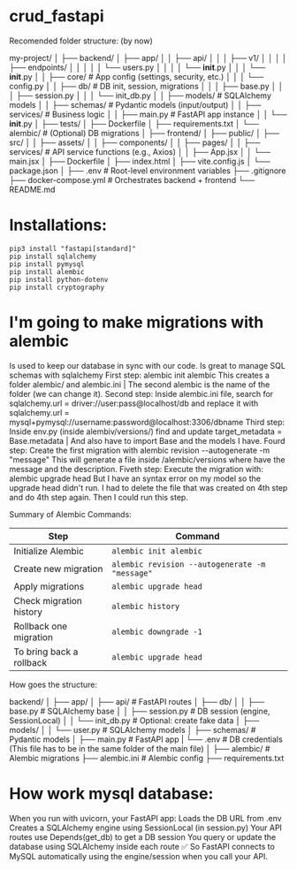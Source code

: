 # crud_fastapi

Recomended folder structure: (by now)

my-project/
│
├── backend/
│   ├── app/
│   │   ├── api/
│   │   │   ├── v1/
│   │   │   │   ├── endpoints/
│   │   │   │   │   └── users.py
│   │   │   │   └── __init__.py
│   │   │   └── __init__.py
│   │   ├── core/             # App config (settings, security, etc.)
│   │   │   └── config.py
│   │   ├── db/               # DB init, session, migrations
│   │   │   ├── base.py
│   │   │   ├── session.py
│   │   │   └── init_db.py
│   │   ├── models/           # SQLAlchemy models
│   │   ├── schemas/          # Pydantic models (input/output)
│   │   ├── services/         # Business logic
│   │   ├── main.py           # FastAPI app instance
│   │   └── __init__.py
│   ├── tests/
│   ├── Dockerfile
│   ├── requirements.txt
│   └── alembic/              # (Optional) DB migrations
│
├── frontend/
│   ├── public/
│   ├── src/
│   │   ├── assets/
│   │   ├── components/
│   │   ├── pages/
│   │   ├── services/         # API service functions (e.g., Axios)
│   │   ├── App.jsx
│   │   └── main.jsx
│   ├── Dockerfile
│   ├── index.html
│   ├── vite.config.js
│   └── package.json
│
├── .env                     # Root-level environment variables
├── .gitignore
├── docker-compose.yml       # Orchestrates backend + frontend
└── README.md

# Installations:
    pip3 install "fastapi[standard]"
    pip install sqlalchemy
    pip install pymysql
    pip install alembic
    pip install python-dotenv
    pip install cryptography

# I'm going to make migrations with alembic
Is used to keep our database in sync with our code. Is great to manage SQL schemas with sqlalchemy
First step:
    alembic init alembic    This creates a folder alembic/ and alembic.ini | The second alembic is the name of the folder (we can change it).
Second step:
    Inside alembic.ini file, search for sqlalchemy.url = driver://user:pass@localhost/db and replace it with sqlalchemy.url = mysql+pymysql://username:password@localhost:3306/dbname
Third step:
    Inside env.py (inside alembiv/versions/) find and update target_metadata = Base.metadata | And also have to import Base and the models I have.
Fourd step:
    Create the first migration with alembic revision --autogenerate -m "message"
    This will generate a file inside /alembic/versions where have the message and the description.
Fiveth step:
    Execute the migration with: alembic upgrade head
    But I have an syntax error on my model so the upgrade head didn't run.
    I had to delete the file that was created on 4th step and do 4th step again. Then I could run this step.


Summary of Alembic Commands:

| Step                    | Command                                        |
| ----------------------- | ---------------------------------------------- |
| Initialize Alembic      | `alembic init alembic`                         |
| Create new migration    | `alembic revision --autogenerate -m "message"` |
| Apply migrations        | `alembic upgrade head`                         |
| Check migration history | `alembic history`                              |
| Rollback one migration  | `alembic downgrade -1`                         |
| To bring back a rollback| `alembic upgrade head`                         |


How goes the structure:

backend/
│
├── app/
│   ├── api/                  # FastAPI routes
│   ├── db/
│   │   ├── base.py           # SQLAlchemy base
│   │   ├── session.py        # DB session (engine, SessionLocal)
│   │   └── init_db.py        # Optional: create fake data
│   ├── models/
│   │   └── user.py           # SQLAlchemy models
│   ├── schemas/              # Pydantic models
│   ├── main.py               # FastAPI app
|   └── .env                  # DB credentials (This file has to be in the same folder of the main file)
│
├── alembic/                  # Alembic migrations
├── alembic.ini               # Alembic config
├── requirements.txt


# How work mysql database:
When you run with uvicorn, your FastAPI app:
Loads the DB URL from .env
Creates a SQLAlchemy engine using SessionLocal (in session.py)
Your API routes use Depends(get_db) to get a DB session
You query or update the database using SQLAlchemy inside each route
✅ So FastAPI connects to MySQL automatically using the engine/session when you call your API.
